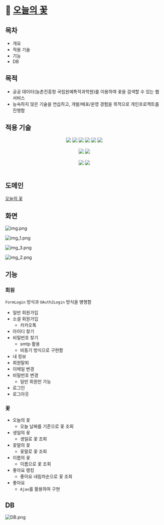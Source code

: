 # 🪻 [오늘의 꽃](https://2dayflower.com/)
## 목차
* 개요
* 적용 기술
* 기능
* DB

## 목적
* 공공 데이터(농촌진흥청 국립원예특작과학원)를 이용하여 꽃을 검색할 수 있는 웹 서비스
* 능숙하지 않은 기술을 연습하고, 개발/배포/운영 경험을 목적으로 개인프로젝트를 진행함

## 적용 기술
<div align="center">
<img src="https://img.shields.io/badge/java-007396?style=for-the-badge&logo=java&logoColor=white">
<img src="https://img.shields.io/badge/springboot-6DB33F?style=for-the-badge&logo=springboot&logoColor=white">
<img src="https://img.shields.io/badge/spring data jpa-6DB33F?style=for-the-badge&logo=springboot&logoColor=white">
<img src="https://img.shields.io/badge/springsecurity-6DB33F?style=for-the-badge&logo=springsecurity&logoColor=white">
<img src="https://img.shields.io/badge/mysql-4479A1?style=for-the-badge&logo=mysql&logoColor=white">
<img src="https://img.shields.io/badge/maridaDB-1F305F?style=for-the-badge&logo=mariadb&logoColor=white">
<br /><br />
<img src="https://img.shields.io/badge/thymeleaf-005F0F?style=for-the-badge&logo=thymeleaf&logoColor=white">
<img src="https://img.shields.io/badge/bootstrap-7952B3?style=for-the-badge&logo=bootstrap&logoColor=white">
<br /><br />
<img src="https://img.shields.io/badge/amazonec2-FF9900?style=for-the-badge&logo=amazonec2&logoColor=white">
<img src="https://img.shields.io/badge/amazonrds-527FFF?style=for-the-badge&logo=amazonrds&logoColor=white">
</div>
<br />

## 도메인
[오늘의 꽃](https://2dayflower.com)

## 화면
![img.png](img.png)

![img_1.png](img_1.png)

![img_3.png](img_3.png)

![img_2.png](img_2.png)

## 기능
### 회원
`FormLogin` 방식과 `OAuth2Login` 방식을 병행함
* 일반 회원가입
* 소셜 회원가입
  * 카카오톡
* 아이디 찾기
* 비밀번호 찾기
  * smtp 활용
  * 비동기 방식으로 구현함
* 내 정보
* 회원탈퇴
* 이메일 변경
* 비밀번호 변경
  * 일반 회원만 가능
* 로그인
* 로그아웃

### 꽃
* 오늘의 꽃
  * 오늘 날짜를 기준으로 꽃 조회
* 생일의 꽃
  * 생일로 꽃 조회
* 꽃말의 꽃
  * 꽃말로 꽃 조회
* 이름의 꽃
  * 이름으로 꽃 조회
* 좋아요 랭킹
  * 좋아요 내림차순으로 꽃 조회
* 좋아요
  * `Ajax`를 활용하여 구현

## DB
![DB.png](DB.png)
